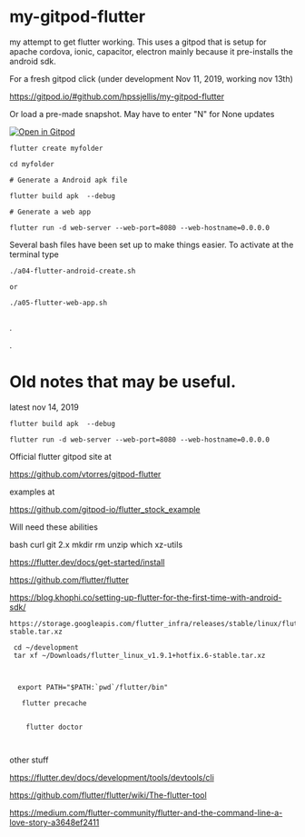 # my-gitpod-flutter


my attempt to get flutter working. This uses a gitpod that is setup for apache cordova, ionic, capacitor, electron mainly because it pre-installs the android sdk.



For a fresh gitpod click (under development Nov 11, 2019, working nov 13th)

https://gitpod.io/#github.com/hpssjellis/my-gitpod-flutter


Or load a pre-made snapshot. May have to enter "N" for None updates

[![Open in Gitpod](https://gitpod.io/button/open-in-gitpod.svg)](https://gitpod.io#snapshot/c0149a64-6fb6-454b-9648-01adfa0d45ed)






```
flutter create myfolder

cd myfolder

# Generate a Android apk file

flutter build apk  --debug

# Generate a web app

flutter run -d web-server --web-port=8080 --web-hostname=0.0.0.0

```


Several bash files have been set up to make things easier. To activate at the terminal type  

```
./a04-flutter-android-create.sh

or

./a05-flutter-web-app.sh


```






.





.






# Old notes that may be useful.



latest nov 14, 2019

```
flutter build apk  --debug

flutter run -d web-server --web-port=8080 --web-hostname=0.0.0.0

```

Official flutter gitpod site at 

https://github.com/vtorres/gitpod-flutter

examples at

https://github.com/gitpod-io/flutter_stock_example



Will need these abilities

bash
curl
git 2.x
mkdir
rm
unzip
which
xz-utils

https://flutter.dev/docs/get-started/install


https://github.com/flutter/flutter



https://blog.khophi.co/setting-up-flutter-for-the-first-time-with-android-sdk/


```
https://storage.googleapis.com/flutter_infra/releases/stable/linux/flutter_linux_v1.9.1+hotfix.6-stable.tar.xz

 cd ~/development
 tar xf ~/Downloads/flutter_linux_v1.9.1+hotfix.6-stable.tar.xz
 
 
 
  export PATH="$PATH:`pwd`/flutter/bin"
  
   flutter precache
   
   
    flutter doctor
    
    
 ```


other stuff


https://flutter.dev/docs/development/tools/devtools/cli


https://github.com/flutter/flutter/wiki/The-flutter-tool

https://medium.com/flutter-community/flutter-and-the-command-line-a-love-story-a3648ef2411



